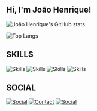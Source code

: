 ## Hi, I'm João Henrique!

![João Henrique's GitHub stats](https://github-readme-stats.vercel.app/api?username=joaohl19&show_icons=true&theme=react)

![Top Langs](https://github-readme-stats.vercel.app/api/top-langs/?username=joaohl19&hide_progress=true&theme=react)

## SKILLS
![Skills](https://img.shields.io/badge/Python-14354C?style=for-the-badge&logo=python&logoColor=white)
![Skills](https://img.shields.io/badge/C%2B%2B-00599C?style=for-the-badge&logo=c%2B%2B&logoColor=white)
![Skills](https://img.shields.io/badge/C-00599C?style=for-the-badge&logo=c&logoColor=white)
![Skills](https://img.shields.io/badge/Oracle-F80000?style=for-the-badge&logo=Oracle&logoColor=white)



## SOCIAL
[![Social](https://img.shields.io/badge/Instagram-E4405F?style=for-the-badge&logo=instagram&logoColor=white)](https://www.instagram.com/joaohlessa/)
[![Contact](https://img.shields.io/badge/Gmail-D14836?style=for-the-badge&logo=gmail&logoColor=white)](https://mail.google.com/mail/u/0/#inbox?compose=GTvVlcSHxTZBJSjRPgdSFSFhdCNBfFqWtnghGgQTQSdqfTjLCntlxjlgPkdBVmPtqtwjFrlmGKhJL)
[![Social](https://img.shields.io/badge/Codeforces-445f9d?style=for-the-badge&logo=Codeforces&logoColor=white)](https://codeforces.com/profile/joaohl19)
